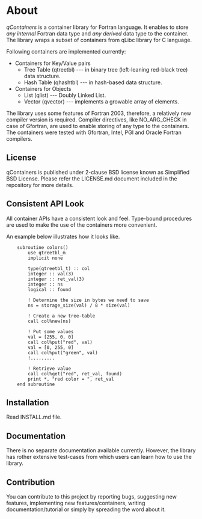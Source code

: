 About
=====

*qContainers* is a container library for Fortran language.
It enables to store *any internal* Fortran data type and 
*any derived* data type to the container.
The library wraps a subset of containers from qLibc library for C language. 

Following containers are implemented currently:
  * Containers for Key/Value pairs
    * Tree Table (qtreetbl) --- in binary tree (left-leaning red-black tree) data structure.
    * Hash Table (qhashtbl) --- in hash-based data structure.
  * Containers for Objects
    * List (qlist) --- Doubly Linked List.
    * Vector (qvector) --- implements a growable array of elements.


The library uses some features of Fortran 2003, therefore, a relatively new
compiler version is required. Compiler directives, like NO_ARG_CHECK in case 
of Gfortran, are used to enable storing of any type to the containers.
The containers were tested with Gfortran, Intel, PGI and Oracle Fortran 
compilers.

## License

qContainers is published under 2-clause BSD license known as Simplified BSD License.
Please refer the LICENSE.md document included in the repository for more details.


## Consistent API Look

All container APIs have a consistent look and feel. Type-bound procedures 
are used to make the use of the containers more convenient.

An example below illustrates how it looks like.

~~~{.f90}
    subroutine colors()
        use qtreetbl_m
        implicit none

        type(qtreetbl_t) :: col
        integer :: val(3)
        integer :: ret_val(3)
        integer :: ns
        logical :: found

        ! Determine the size in bytes we need to save
        ns = storage_size(val) / 8 * size(val)

        ! Create a new tree-table
        call col%new(ns)
        
        ! Put some values
        val = [255, 0, 0]
        call col%put("red", val)
        val = [0, 255, 0]
        call col%put("green", val)
        !.........

        ! Retrieve value
        call col%get("red", ret_val, found)
        print *, "red color = ", ret_val
    end subroutine
~~~

## Installation

Read INSTALL.md file.

## Documentation

There is no separate documentation available currently. However, the library has 
rother extensive test-cases from which users can learn how to use the library.

## Contribution

You can contribute to this project by reporting bugs, suggesting new features,
implementing new features/containers, writing documentation/tutorial or 
simply by spreading the word about it.

